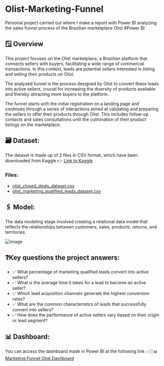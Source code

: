 # Olist-Marketing-Funnel
Personal project carried out where I make a report with Power BI analyzing the sales funnel process of the Brazilian marketplace Olist #Power BI
## 🪟 Overview

This project focuses on the Olist marketplace, a Brazilian platform that connects sellers with buyers, facilitating a wide range of commercial transactions. In this context, leads are potential sellers interested in listing and selling their products on Olist. 

The analyzed funnel is the process designed by Olist to convert these leads into active sellers, crucial for increasing the diversity of products available and thereby attracting more buyers to the platform. 

The funnel starts with the initial registration on a landing page and continues through a series of interactions aimed at validating and preparing the sellers to offer their products through Olist. This includes follow-up contacts and sales consultations until the culmination of their product listings on the marketplace.

## 🗃️ Dataset:

The dataset is made up of 2 files in CSV format, which have been downloaded from Kaggle 👉 [Link to Kaggle](https://www.kaggle.com/datasets/olistbr/marketing-funnel-olist)

### Files:
* [olist_closed_deals_dataset.csv](https://github.com/IrisMejuto/Olist-Funnel/blob/main/olist_closed_deals_dataset.csv)
* [olist_marketing_qualified_leads_dataset.csv](https://github.com/IrisMejuto/Olist-Funnel/blob/main/olist_marketing_qualified_leads_dataset.csv)

## 🖇️ Model:

The data modeling stage involved creating a relational data model that reflects the relationships between customers, sales, products, returns, and territories.

![image](https://github.com/IrisMejuto/Olist-Funnel/blob/main/Funnel%20Model.png)


 ## ❓Key questions the project answers:
 
* ✅ What percentage of marketing qualified leads convert into active sellers?
* ✅ What is the average time it takes for a lead to become an active seller?
* ✅ Which lead acquisition channels generate the highest conversion rates?
* ✅ What are the common characteristics of leads that successfully convert into sellers?
* ✅ How does the performance of active sellers vary based on their origin or lead segment?


## 📊 Dashboard: 

You can access the dashboard made in Power BI at the following link 👉🏼📊[Marketing Funnel Olist Dashboard](https://app.powerbi.com/view?r=eyJrIjoiZmI0MTM5YTAtYTk1ZS00YTdhLWFmNTYtNzY2YTFjMTUyZjlmIiwidCI6IjA1ZWE3NGEzLTkyYzUtNGMzMS05NzhhLTkyNWMzYzc5OWNkMCIsImMiOjh9)
